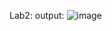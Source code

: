 Lab2: 
output:
![image](https://github.com/user-attachments/assets/f1df4c66-5253-423c-a486-1bd903927772)

